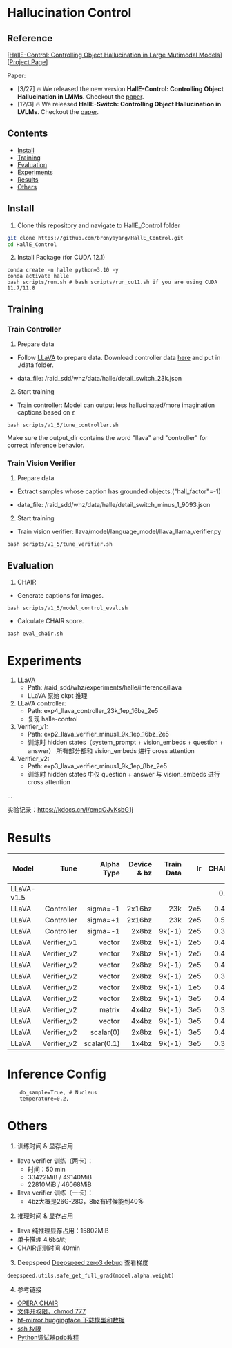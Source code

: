 # Hallucination Control

## Reference

[[HallE-Control: Controlling Object Hallucination in Large Mutimodal Models](https://arxiv.org/pdf/2310.01779v3.pdf)] [[Project Page](https://bohanzhai.github.io/halle-switch.github.io/)] <br>

Paper:
- [3/27] 🔥 We released the new version **HallE-Control: Controlling Object Hallucination in LMMs**. Checkout the [paper](https://arxiv.org/pdf/2310.01779v3.pdf).
- [12/3] 🔥 We released **HallE-Switch: Controlling Object Hallucination in LVLMs**. Checkout the [paper](https://arxiv.org/abs/2310.01779).

## Contents
- [Install](#install)
- [Training](#training)
- [Evaluation](#evaluation)
- [Experiments](#experiments)
- [Results](#results)
- [Others](#others)

## Install
1. Clone this repository and navigate to HallE_Control folder
```bash
git clone https://github.com/bronyayang/HallE_Control.git
cd HallE_Control
```

2. Install Package (for CUDA 12.1)
```Shell
conda create -n halle python=3.10 -y
conda activate halle
bash scripts/run.sh # bash scripts/run_cu11.sh if you are using CUDA 11.7/11.8
```


## Training

### Train Controller

1. Prepare data

- Follow [LLaVA](https://github.com/haotian-liu/LLaVA?tab=readme-ov-file#visual-instruction-tuning) to prepare data.
Download controller data [here](https://drive.google.com/drive/folders/1ZxRE2BNVgWXNSjPv5fv6gw4JzwKeXU4b?usp=sharing) and put in ./data folder.

- data_file: /raid_sdd/whz/data/halle/detail_switch_23k.json

2. Start training

- Train controller: Model can output less hallucinated/more imagination captions based on $\epsilon$

```Shell
bash scripts/v1_5/tune_controller.sh
```
Make sure the output_dir contains the word "llava" and "controller" for correct inference behavior.

### Train Vision Verifier

1. Prepare data

- Extract samples whose caption has grounded objects.("hall_factor"=-1)

- data_file: /raid_sdd/whz/data/halle/detail_switch_minus_1_9093.json

2. Start training

- Train vision verifier: llava/model/language_model/llava_llama_verifier.py

```Shell
bash scripts/v1_5/tune_verifier.sh
```


## Evaluation

1. CHAIR

- Generate captions for images.

```Shell
bash scripts/v1_5/model_control_eval.sh
```

- Calculate CHAIR score.
```Shell
bash eval_chair.sh
```

# Experiments

1. LLaVA
    - Path: /raid_sdd/whz/experiments/halle/inference/llava
    - LLaVA 原始 ckpt 推理 
2. LLaVA controller:
    - Path: exp4_llava_controller_23k_1ep_16bz_2e5
    - 复现 halle-control
3. Verifier_v1:
    - Path: exp2_llava_verifier_minus1_9k_1ep_16bz_2e5
    - 训练时 hidden states（system_prompt + vision_embeds + question + answer） 所有部分都和 vision_embeds 进行 cross attention
4. Verifier_v2:
    - Path: exp3_llava_verifier_minus1_9k_1ep_8bz_2e5
    - 训练时 hidden states 中仅 question + answer 与 vision_embeds 进行 cross attention

...

实验记录：https://kdocs.cn/l/cmqOJvKsbG1j

# Results


| Model | Tune | Alpha Type | Device & bz| Train Data | lr | CHAIRs | CHAIRi | Recall | Len | max length | max new tokens |
| ---   | ---: |       ---: |       ---: |       ---: | ---: | ---:   | ---:   | ---:   | ---: | ---: | ---: |
| LLaVA-v1.5 |  |  |  |   |   | 0.47 | 0.1386 | 0.7814 | 1.00922 | 1024 |  |
| LLaVA | Controller | sigma=-1 | 2x16bz | 23k | 2e5 | 0.434 | 0.1236 | 0.7565 | 1.13142 | 1024 |  |
| LLaVA | Controller | sigma=+1| 2x16bz | 23k | 2e5 | 0.518 | 0.1599 | 0.7792 | 0.98124 | 1024 |  |
| LLaVA | Controller | sigma=-1| 2x8bz | 9k(-1) | 2e5 | 0.394 | 0.1156 | 0.71398 | 1.31516 | 1024 |  |
| LLaVA | Verifier_v1 | vector | 2x8bz |  9k(-1) | 2e5 | 0.454 | 0.1307 | 0.7572 | 1.06614 | 1024 |  |
| LLaVA | Verifier_v2 | vector | 2x8bz | 9k(-1) | 2e5 | 0.448 | 0.1255 | 0.7643 | 1.06818 |1024 | |
| LLaVA | Verifier_v2 | vector | 2x8bz | 9k(-1) | 2e5 | 0.428 | 0.1268 | 0.7622 | 1.0791 | | 200 |
| LLaVA | Verifier_v2 | vector | 2x8bz | 9k(-1) | 2e5 | 0.346| 0.109 | 0.7168 | 0.8437 | | 100 |
| LLaVA | Verifier_v2 | vector | 2x8bz | 9k(-1) | 1e5 | 0.458 | 0.1343 | 0.7743 | 1.03144 |1024 | |
| LLaVA | Verifier_v2 | vector | 2x8bz | 9k(-1) | 3e5 | 0.436 | 0.1278 | 0.7629 | 1.12096 |1024 | |
| LLaVA | Verifier_v2 | matrix | 4x4bz | 9k(-1) | 3e5 | 0.392 | 0.1203 | 0.7317 | 1.22746 |1024 | |
| LLaVA | Verifier_v2 | vector | 4x4bz | 9k(-1) | 3e5 | 0.462 | 0.1320 | 0.7615 | 1.1607 |1024 | |
| LLaVA | Verifier_v2 | scalar(0) | 2x8bz | 9k(-1) | 3e5 | 0.446 | 0.1250 | 0.7615 | 1.0407 |1024 | |
| LLaVA | Verifier_v2 | scalar(0.1) | 1x4bz | 9k(-1) | 3e5 | 0.392 | 0.1113 | 0.7402 | 1.17946 |1024 | |





# Inference Config
```Shell
    do_sample=True, # Nucleus
    temperature=0.2,
```

# Others

1. 训练时间 & 显存占用
- llava verifier 训练（两卡）：
    - 时间：50 min 
    - 33422MiB / 49140MiB 
    - 22810MiB / 46068MiB
- llava verifier 训练（一卡）：
    - 4bz大概是26G-28G，8bz有时候能到40多


2. 推理时间 & 显存占用
- llava 纯推理显存占用：15802MiB 
- 单卡推理 4.65s/it;
- CHAIR评测时间 40min

3. Deepspeed 
[Deepspeed zero3 debug](https://deepspeed.readthedocs.io/en/latest/zero3.html#debugging) 查看梯度
```Shell
deepspeed.utils.safe_get_full_grad(model.alpha.weight)
```

4. 参考链接
- [OPERA CHAIR](https://github.com/shikiw/OPERA/blob/main/chair_eval.py)
- [文件开权限，chmod 777](https://zhuanlan.zhihu.com/p/705959942)
- [hf-mirror huggingface 下载模型和数据](https://hf-mirror.com/)
- [ssh 权限](https://zhuanlan.zhihu.com/p/688103044)
- [Python调试器pdb教程](https://zhuanlan.zhihu.com/p/37294138)

